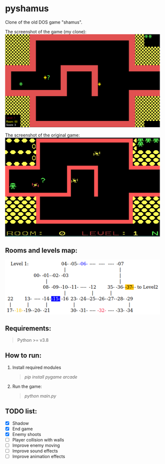 # pyshamus
Clone of the old DOS game "shamus".

The screenshot of the game (my clone):
![img](docs/clone.png?raw=true "Screenshot")

The screenshot of the original game:
![img](docs/original_game.png?raw=true "Screenshot")

## Rooms and levels map:

![img](docs/level1_map.png?raw=true "Screenshot")

## Requirements:
> Python >= v3.8

## How to run:
1. Install required modules

    > *pip install pygame arcade*

2. Run the game:

    > *python main.py*

## TODO list:
- [x] Shadow
- [x] End game
- [x] Enemy shoots
- [ ] Player collision with walls
- [ ] Improve enemy moving
- [ ] Improve sound effects
- [ ] Improve animation effects

